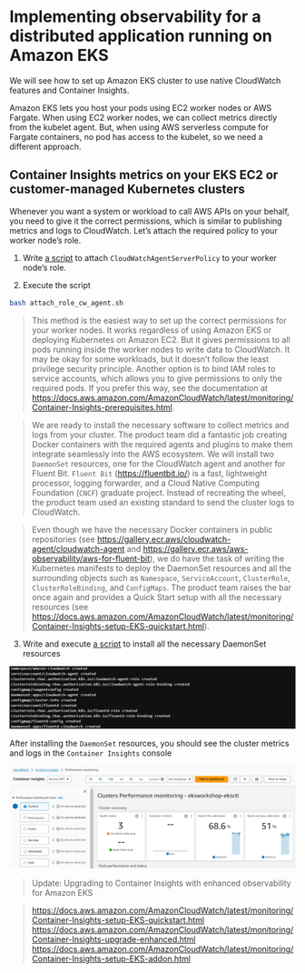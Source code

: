 # Implementing observability for a distributed application running on Amazon EKS

We will see how to set up Amazon EKS cluster to use native CloudWatch features and Container Insights.

Amazon EKS lets you host your pods using EC2 worker nodes or AWS Fargate. When using EC2 worker nodes, we can collect metrics directly from the kubelet agent. But, when using AWS serverless compute for Fargate containers, no pod has access to the kubelet, so we need a different approach.

## Container Insights metrics on your EKS EC2 or customer-managed Kubernetes clusters

Whenever you want a system or workload to call AWS APIs on your behalf, you need to give it the correct permissions, which is similar to publishing metrics and logs to CloudWatch. Let’s attach the required policy to your worker node’s role.

1. Write [a script](../attach_role_cw_agent.sh) to attach `CloudWatchAgentServerPolicy` to your worker node’s role.

2. Execute the script

```sh
bash attach_role_cw_agent.sh
```

> This method is the easiest way to set up the correct permissions for your worker nodes. It works regardless of using Amazon EKS or deploying Kubernetes on Amazon EC2. But it gives permissions to all pods running inside the worker nodes to write data to CloudWatch. It may be okay for some workloads, but it doesn’t follow the least privilege security principle. Another option is to bind IAM roles to service accounts, which allows you to give permissions to only the required pods. If you prefer this way, see the documentation at https://docs.aws.amazon.com/AmazonCloudWatch/latest/monitoring/Container-Insights-prerequisites.html.

> We are ready to install the necessary software to collect metrics and logs from your cluster. The product team did a fantastic job creating Docker containers with the required agents and plugins to make them integrate seamlessly into the AWS ecosystem. We will install two `DaemonSet` resources, one for the CloudWatch agent and another for Fluent Bit. `Fluent Bit` (https://fluentbit.io/) is a fast, lightweight processor, logging forwarder, and a Cloud Native Computing Foundation (`CNCF`) graduate project. Instead of recreating the wheel, the product team used an existing standard to send the cluster logs to CloudWatch.

> Even though we have the necessary Docker containers in public repositories (see https://gallery.ecr.aws/cloudwatch-agent/cloudwatch-agent and https://gallery.ecr.aws/aws-observability/aws-for-fluent-bit), we do have the task of writing the Kubernetes manifests to deploy the DaemonSet resources and all the surrounding objects such as `Namespace`, `ServiceAccount`, `ClusterRole`, `ClusterRoleBinding`, and `ConfigMaps`. The product team raises the bar once again and provides a Quick Start setup with all the necessary resources (see https://docs.aws.amazon.com/AmazonCloudWatch/latest/monitoring/Container-Insights-setup-EKS-quickstart.html).

3. Write and execute [a script](../install_cw_agent_fluentbit_k8s.sh) to install all the necessary DaemonSet resources

![daemonset-resources](/images/daemonset-resources.png)

After installing the `DaemonSet` resources, you should see the cluster metrics and logs in the `Container Insights` console

![cluster-insights](/images/cluster-insights.png)

> Update: Upgrading to Container Insights with enhanced observability for Amazon EKS

> https://docs.aws.amazon.com/AmazonCloudWatch/latest/monitoring/Container-Insights-setup-EKS-quickstart.html
> https://docs.aws.amazon.com/AmazonCloudWatch/latest/monitoring/Container-Insights-upgrade-enhanced.html
> https://docs.aws.amazon.com/AmazonCloudWatch/latest/monitoring/Container-Insights-setup-EKS-addon.html

